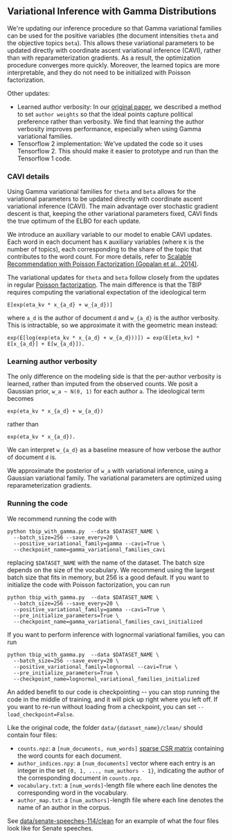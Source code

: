 ## Variational Inference with Gamma Distributions

We're updating our inference procedure so that Gamma variational families can be used for the positive variables (the document intensities `theta` and the objective topics `beta`). This allows these variational parameters to be updated directly with coordinate ascent variational inference (CAVI), rather than with reparameterization gradients. As a result, the optimization procedure converges more quickly. Moreover, the learned topics are more interpretable, and they do not need to be initialized with Poisson factorization.

Other updates:
  - Learned author verbosity: In our [original paper](https://aclanthology.org/2020.acl-main.475/), we described a method to set `author weights` so that the ideal points capture political
  preference rather than verbosity. We find that learning the 
  author verbosity improves performance, especially when using Gamma
  variational families.
  - Tensorflow 2 implementation: We've updated the code so it uses
  Tensorflow 2. This should make it easier to prototype and run than the Tensorflow 1 code.

### CAVI details

Using Gamma variational families for `theta` and `beta` allows for the variational parameters to be updated directly with coordinate ascent variational inference (CAVI). The main advantage over stochastic gradient descent is that, keeping the other variational parameters fixed, CAVI finds the true optimum of the ELBO for each update.

We introduce an auxiliary variable to our model to enable CAVI updates. Each word in each document has `K` auxiliary variables (where `K` is the number of topics), each corresponding to the share of the topic that contributes to the word count. For more details, refer to [Scalable Recommendation with Poisson Factorization (Gopalan et al., 2014)](https://arxiv.org/abs/1311.1704).

The variational updates for `theta` and `beta` follow closely from the updates in regular [Poisson factorization](https://arxiv.org/abs/1311.1704). The main difference is that the TBIP requires computing the variational expectation of the ideological term

```
E[exp(eta_kv * x_{a_d} + w_{a_d})]
```
where `a_d` is the author of document `d` and `w_{a_d}` is the author verbosity. This is intractable, so we approximate it with the geometric mean instead:

```
exp(E[log(exp(eta_kv * x_{a_d} + w_{a_d}))]) = exp(E[eta_kv] * E[x_{a_d}] + E[w_{a_d}]).
```

### Learning author verbosity

The only difference on the modeling side is that the per-author verbosity is learned, rather than imputed from the observed counts. We posit a Gaussian prior, `w_a ~ N(0, 1)` for each author `a`. The ideological term becomes 
```
exp(eta_kv * x_{a_d} + w_{a_d})
```
rather than
```
exp(eta_kv * x_{a_d}).
```
We can interpret `w_{a_d}` as a baseline measure of how verbose the author of document `d` is.

We approximate the posterior of `w_a` with variational inference, using a Gaussian variational family. The variational parameters are optimized using reparameterization gradients.

### Running the code

We recommend running the code with

```{bash}
python tbip_with_gamma.py  --data $DATASET_NAME \
  --batch_size=256 --save_every=20 \
  --positive_variational_family=gamma --cavi=True \
  --checkpoint_name=gamma_variational_families_cavi
```
replacing `$DATASET_NAME` with the name of the dataset. The batch size depends on the size of the vocabulary. We recommend using the largest batch size that fits in memory, but 256 is a good default. If you want to initialize the code with Poisson factorization, you can run

```{bash}
python tbip_with_gamma.py  --data $DATASET_NAME \
  --batch_size=256 --save_every=20 \
  --positive_variational_family=gamma --cavi=True \
  --pre_initialize_parameters=True \
  --checkpoint_name=gamma_variational_families_cavi_initialized
```

If you want to perform inference with lognormal variational families, you can run

```{bash}
python tbip_with_gamma.py  --data $DATASET_NAME \
  --batch_size=256 --save_every=20 \
  --positive_variational_family=lognormal --cavi=True \
  --pre_initialize_parameters=True \
  --checkpoint_name=lognormal_variational_families_initialized
```

An added benefit to our code is checkpointing -- you can stop running the code in the middle of training, and it will pick up right where you left off. If you want to re-run without loading from a checkpoint, you can set `--load_checkpoint=False`.

Like the original code, the folder `data/{dataset_name}/clean/` should contain four files:

* `counts.npz`: a `[num_documents, num_words]` [sparse CSR matrix](https://docs.scipy.org/doc/scipy-0.14.0/reference/generated/scipy.sparse.csr_matrix.html) containing the word counts for each document.
* `author_indices.npy`: a `[num_documents]` vector where each entry is an integer in the set `{0, 1, ..., num_authors - 1}`, indicating the author of the corresponding document in `counts.npz`.
* `vocabulary.txt`: a `[num_words]`-length file where each line denotes the corresponding word in the vocabulary.
* `author_map.txt`: a `[num_authors]`-length file where each line denotes the name of an author in the corpus.
  
See [data/senate-speeches-114/clean](https://github.com/keyonvafa/tbip/tree/master/data/senate-speeches-114/clean) for an example of what the four files look like for Senate speeches.
